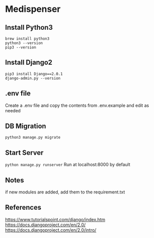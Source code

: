 # Medispenser

## Install Python3
```
brew install python3
python3 --version
pip3 --version
```

## Install Django2
```
pip3 install Django==2.0.1
django-admin.py --version
```

## .env file
Create a .env file and copy the contents from .env.example and edit as needed

## DB Migration
`python3 manage.py migrate`

## Start Server
`python manage.py runserver`
Run at localhost:8000 by default

## Notes
if new modules are added, add them to the requirement.txt

## References
https://www.tutorialspoint.com/django/index.htm
https://docs.djangoproject.com/en/2.0/
https://docs.djangoproject.com/en/2.0/intro/


